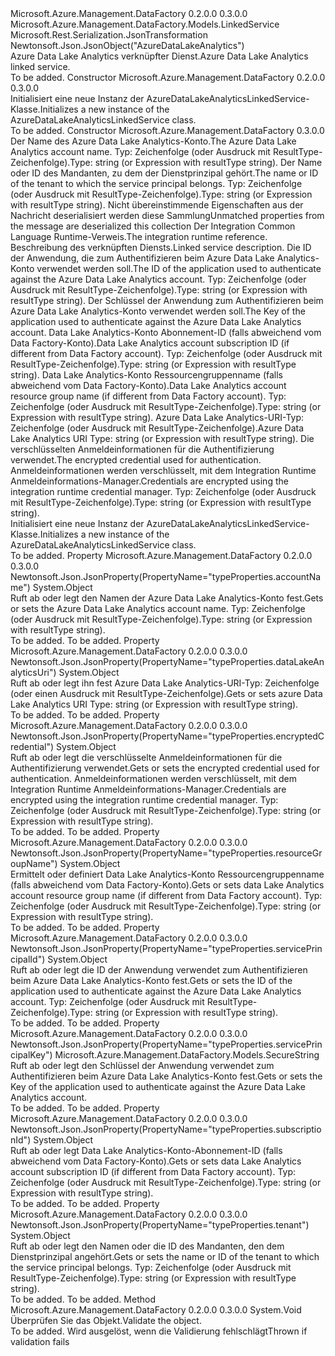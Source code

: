 <Type Name="AzureDataLakeAnalyticsLinkedService" FullName="Microsoft.Azure.Management.DataFactory.Models.AzureDataLakeAnalyticsLinkedService">
  <TypeSignature Language="C#" Value="public class AzureDataLakeAnalyticsLinkedService : Microsoft.Azure.Management.DataFactory.Models.LinkedService" />
  <TypeSignature Language="ILAsm" Value=".class public auto ansi beforefieldinit AzureDataLakeAnalyticsLinkedService extends Microsoft.Azure.Management.DataFactory.Models.LinkedService" />
  <TypeSignature Language="DocId" Value="T:Microsoft.Azure.Management.DataFactory.Models.AzureDataLakeAnalyticsLinkedService" />
  <TypeSignature Language="VB.NET" Value="Public Class AzureDataLakeAnalyticsLinkedService&#xA;Inherits LinkedService" />
  <TypeSignature Language="F#" Value="type AzureDataLakeAnalyticsLinkedService = class&#xA;    inherit LinkedService" />
  <AssemblyInfo>
    <AssemblyName>Microsoft.Azure.Management.DataFactory</AssemblyName>
    <AssemblyVersion>0.2.0.0</AssemblyVersion>
    <AssemblyVersion>0.3.0.0</AssemblyVersion>
  </AssemblyInfo>
  <Base>
    <BaseTypeName>Microsoft.Azure.Management.DataFactory.Models.LinkedService</BaseTypeName>
  </Base>
  <Interfaces />
  <Attributes>
    <Attribute>
      <AttributeName>Microsoft.Rest.Serialization.JsonTransformation</AttributeName>
    </Attribute>
    <Attribute>
      <AttributeName>Newtonsoft.Json.JsonObject("AzureDataLakeAnalytics")</AttributeName>
    </Attribute>
  </Attributes>
  <Docs>
    <summary>
            <span data-ttu-id="c6080-101">Azure Data Lake Analytics verknüpfter Dienst.</span><span class="sxs-lookup"><span data-stu-id="c6080-101">Azure Data Lake Analytics linked service.</span></span>
            </summary>
    <remarks>To be added.</remarks>
  </Docs>
  <Members>
    <Member MemberName=".ctor">
      <MemberSignature Language="C#" Value="public AzureDataLakeAnalyticsLinkedService ();" />
      <MemberSignature Language="ILAsm" Value=".method public hidebysig specialname rtspecialname instance void .ctor() cil managed" />
      <MemberSignature Language="DocId" Value="M:Microsoft.Azure.Management.DataFactory.Models.AzureDataLakeAnalyticsLinkedService.#ctor" />
      <MemberSignature Language="VB.NET" Value="Public Sub New ()" />
      <MemberType>Constructor</MemberType>
      <AssemblyInfo>
        <AssemblyName>Microsoft.Azure.Management.DataFactory</AssemblyName>
        <AssemblyVersion>0.2.0.0</AssemblyVersion>
        <AssemblyVersion>0.3.0.0</AssemblyVersion>
      </AssemblyInfo>
      <Parameters />
      <Docs>
        <summary>
            <span data-ttu-id="c6080-102">Initialisiert eine neue Instanz der AzureDataLakeAnalyticsLinkedService-Klasse.</span><span class="sxs-lookup"><span data-stu-id="c6080-102">Initializes a new instance of the AzureDataLakeAnalyticsLinkedService class.</span></span>
            </summary>
        <remarks>To be added.</remarks>
      </Docs>
    </Member>
    <Member MemberName=".ctor">
      <MemberSignature Language="C#" Value="public AzureDataLakeAnalyticsLinkedService (object accountName, object tenant, System.Collections.Generic.IDictionary&lt;string,object&gt; additionalProperties = null, Microsoft.Azure.Management.DataFactory.Models.IntegrationRuntimeReference connectVia = null, string description = null, object servicePrincipalId = null, Microsoft.Azure.Management.DataFactory.Models.SecureString servicePrincipalKey = null, object subscriptionId = null, object resourceGroupName = null, object dataLakeAnalyticsUri = null, object encryptedCredential = null);" />
      <MemberSignature Language="ILAsm" Value=".method public hidebysig specialname rtspecialname instance void .ctor(object accountName, object tenant, class System.Collections.Generic.IDictionary`2&lt;string, object&gt; additionalProperties, class Microsoft.Azure.Management.DataFactory.Models.IntegrationRuntimeReference connectVia, string description, object servicePrincipalId, class Microsoft.Azure.Management.DataFactory.Models.SecureString servicePrincipalKey, object subscriptionId, object resourceGroupName, object dataLakeAnalyticsUri, object encryptedCredential) cil managed" />
      <MemberSignature Language="DocId" Value="M:Microsoft.Azure.Management.DataFactory.Models.AzureDataLakeAnalyticsLinkedService.#ctor(System.Object,System.Object,System.Collections.Generic.IDictionary{System.String,System.Object},Microsoft.Azure.Management.DataFactory.Models.IntegrationRuntimeReference,System.String,System.Object,Microsoft.Azure.Management.DataFactory.Models.SecureString,System.Object,System.Object,System.Object,System.Object)" />
      <MemberSignature Language="VB.NET" Value="Public Sub New (accountName As Object, tenant As Object, Optional additionalProperties As IDictionary(Of String, Object) = null, Optional connectVia As IntegrationRuntimeReference = null, Optional description As String = null, Optional servicePrincipalId As Object = null, Optional servicePrincipalKey As SecureString = null, Optional subscriptionId As Object = null, Optional resourceGroupName As Object = null, Optional dataLakeAnalyticsUri As Object = null, Optional encryptedCredential As Object = null)" />
      <MemberSignature Language="F#" Value="new Microsoft.Azure.Management.DataFactory.Models.AzureDataLakeAnalyticsLinkedService : obj * obj * System.Collections.Generic.IDictionary&lt;string, obj&gt; * Microsoft.Azure.Management.DataFactory.Models.IntegrationRuntimeReference * string * obj * Microsoft.Azure.Management.DataFactory.Models.SecureString * obj * obj * obj * obj -&gt; Microsoft.Azure.Management.DataFactory.Models.AzureDataLakeAnalyticsLinkedService" Usage="new Microsoft.Azure.Management.DataFactory.Models.AzureDataLakeAnalyticsLinkedService (accountName, tenant, additionalProperties, connectVia, description, servicePrincipalId, servicePrincipalKey, subscriptionId, resourceGroupName, dataLakeAnalyticsUri, encryptedCredential)" />
      <MemberType>Constructor</MemberType>
      <AssemblyInfo>
        <AssemblyName>Microsoft.Azure.Management.DataFactory</AssemblyName>
        <AssemblyVersion>0.3.0.0</AssemblyVersion>
      </AssemblyInfo>
      <Parameters>
        <Parameter Name="accountName" Type="System.Object" />
        <Parameter Name="tenant" Type="System.Object" />
        <Parameter Name="additionalProperties" Type="System.Collections.Generic.IDictionary&lt;System.String,System.Object&gt;" />
        <Parameter Name="connectVia" Type="Microsoft.Azure.Management.DataFactory.Models.IntegrationRuntimeReference" />
        <Parameter Name="description" Type="System.String" />
        <Parameter Name="servicePrincipalId" Type="System.Object" />
        <Parameter Name="servicePrincipalKey" Type="Microsoft.Azure.Management.DataFactory.Models.SecureString" />
        <Parameter Name="subscriptionId" Type="System.Object" />
        <Parameter Name="resourceGroupName" Type="System.Object" />
        <Parameter Name="dataLakeAnalyticsUri" Type="System.Object" />
        <Parameter Name="encryptedCredential" Type="System.Object" />
      </Parameters>
      <Docs>
        <param name="accountName"><span data-ttu-id="c6080-103">Der Name des Azure Data Lake Analytics-Konto.</span><span class="sxs-lookup"><span data-stu-id="c6080-103">The Azure Data Lake Analytics account name.</span></span> <span data-ttu-id="c6080-104">Typ: Zeichenfolge (oder Ausdruck mit ResultType-Zeichenfolge).</span><span class="sxs-lookup"><span data-stu-id="c6080-104">Type: string (or Expression with resultType string).</span></span></param>
        <param name="tenant"><span data-ttu-id="c6080-105">Der Name oder ID des Mandanten, zu dem der Dienstprinzipal gehört.</span><span class="sxs-lookup"><span data-stu-id="c6080-105">The name or ID of the tenant to which the service principal belongs.</span></span> <span data-ttu-id="c6080-106">Typ: Zeichenfolge (oder Ausdruck mit ResultType-Zeichenfolge).</span><span class="sxs-lookup"><span data-stu-id="c6080-106">Type: string (or Expression with resultType string).</span></span></param>
        <param name="additionalProperties"><span data-ttu-id="c6080-107">Nicht übereinstimmende Eigenschaften aus der Nachricht deserialisiert werden diese Sammlung</span><span class="sxs-lookup"><span data-stu-id="c6080-107">Unmatched properties from the message are deserialized this collection</span></span></param>
        <param name="connectVia"><span data-ttu-id="c6080-108">Der Integration Common Language Runtime-Verweis.</span><span class="sxs-lookup"><span data-stu-id="c6080-108">The integration runtime reference.</span></span></param>
        <param name="description"><span data-ttu-id="c6080-109">Beschreibung des verknüpften Diensts.</span><span class="sxs-lookup"><span data-stu-id="c6080-109">Linked service description.</span></span></param>
        <param name="servicePrincipalId"><span data-ttu-id="c6080-110">Die ID der Anwendung, die zum Authentifizieren beim Azure Data Lake Analytics-Konto verwendet werden soll.</span><span class="sxs-lookup"><span data-stu-id="c6080-110">The ID of the application used to authenticate against the Azure Data Lake Analytics account.</span></span> <span data-ttu-id="c6080-111">Typ: Zeichenfolge (oder Ausdruck mit ResultType-Zeichenfolge).</span><span class="sxs-lookup"><span data-stu-id="c6080-111">Type: string (or Expression with resultType string).</span></span></param>
        <param name="servicePrincipalKey"><span data-ttu-id="c6080-112">Der Schlüssel der Anwendung zum Authentifizieren beim Azure Data Lake Analytics-Konto verwendet werden soll.</span><span class="sxs-lookup"><span data-stu-id="c6080-112">The Key of the application used to authenticate against the Azure Data Lake Analytics account.</span></span></param>
        <param name="subscriptionId"><span data-ttu-id="c6080-113">Data Lake Analytics-Konto Abonnement-ID (falls abweichend vom Data Factory-Konto).</span><span class="sxs-lookup"><span data-stu-id="c6080-113">Data Lake Analytics account subscription ID (if different from Data Factory account).</span></span> <span data-ttu-id="c6080-114">Typ: Zeichenfolge (oder Ausdruck mit ResultType-Zeichenfolge).</span><span class="sxs-lookup"><span data-stu-id="c6080-114">Type: string (or Expression with resultType string).</span></span></param>
        <param name="resourceGroupName"><span data-ttu-id="c6080-115">Data Lake Analytics-Konto Ressourcengruppenname (falls abweichend vom Data Factory-Konto).</span><span class="sxs-lookup"><span data-stu-id="c6080-115">Data Lake Analytics account resource group name (if different from Data Factory account).</span></span> <span data-ttu-id="c6080-116">Typ: Zeichenfolge (oder Ausdruck mit ResultType-Zeichenfolge).</span><span class="sxs-lookup"><span data-stu-id="c6080-116">Type: string (or Expression with resultType string).</span></span></param>
        <param name="dataLakeAnalyticsUri"><span data-ttu-id="c6080-117">Azure Data Lake Analytics-URI-Typ: Zeichenfolge (oder Ausdruck mit ResultType-Zeichenfolge).</span><span class="sxs-lookup"><span data-stu-id="c6080-117">Azure Data Lake Analytics URI Type: string (or Expression with resultType string).</span></span></param>
        <param name="encryptedCredential"><span data-ttu-id="c6080-118">Die verschlüsselten Anmeldeinformationen für die Authentifizierung verwendet.</span><span class="sxs-lookup"><span data-stu-id="c6080-118">The encrypted credential used for authentication.</span></span> <span data-ttu-id="c6080-119">Anmeldeinformationen werden verschlüsselt, mit dem Integration Runtime Anmeldeinformations-Manager.</span><span class="sxs-lookup"><span data-stu-id="c6080-119">Credentials are encrypted using the integration runtime credential manager.</span></span> <span data-ttu-id="c6080-120">Typ: Zeichenfolge (oder Ausdruck mit ResultType-Zeichenfolge).</span><span class="sxs-lookup"><span data-stu-id="c6080-120">Type: string (or Expression with resultType string).</span></span></param>
        <summary>
            <span data-ttu-id="c6080-121">Initialisiert eine neue Instanz der AzureDataLakeAnalyticsLinkedService-Klasse.</span><span class="sxs-lookup"><span data-stu-id="c6080-121">Initializes a new instance of the AzureDataLakeAnalyticsLinkedService class.</span></span>
            </summary>
        <remarks>To be added.</remarks>
      </Docs>
    </Member>
    <Member MemberName="AccountName">
      <MemberSignature Language="C#" Value="public object AccountName { get; set; }" />
      <MemberSignature Language="ILAsm" Value=".property instance object AccountName" />
      <MemberSignature Language="DocId" Value="P:Microsoft.Azure.Management.DataFactory.Models.AzureDataLakeAnalyticsLinkedService.AccountName" />
      <MemberSignature Language="VB.NET" Value="Public Property AccountName As Object" />
      <MemberSignature Language="F#" Value="member this.AccountName : obj with get, set" Usage="Microsoft.Azure.Management.DataFactory.Models.AzureDataLakeAnalyticsLinkedService.AccountName" />
      <MemberType>Property</MemberType>
      <AssemblyInfo>
        <AssemblyName>Microsoft.Azure.Management.DataFactory</AssemblyName>
        <AssemblyVersion>0.2.0.0</AssemblyVersion>
        <AssemblyVersion>0.3.0.0</AssemblyVersion>
      </AssemblyInfo>
      <Attributes>
        <Attribute>
          <AttributeName>Newtonsoft.Json.JsonProperty(PropertyName="typeProperties.accountName")</AttributeName>
        </Attribute>
      </Attributes>
      <ReturnValue>
        <ReturnType>System.Object</ReturnType>
      </ReturnValue>
      <Docs>
        <summary>
            <span data-ttu-id="c6080-122">Ruft ab oder legt den Namen der Azure Data Lake Analytics-Konto fest.</span><span class="sxs-lookup"><span data-stu-id="c6080-122">Gets or sets the Azure Data Lake Analytics account name.</span></span> <span data-ttu-id="c6080-123">Typ: Zeichenfolge (oder Ausdruck mit ResultType-Zeichenfolge).</span><span class="sxs-lookup"><span data-stu-id="c6080-123">Type: string (or Expression with resultType string).</span></span>
            </summary>
        <value>To be added.</value>
        <remarks>To be added.</remarks>
      </Docs>
    </Member>
    <Member MemberName="DataLakeAnalyticsUri">
      <MemberSignature Language="C#" Value="public object DataLakeAnalyticsUri { get; set; }" />
      <MemberSignature Language="ILAsm" Value=".property instance object DataLakeAnalyticsUri" />
      <MemberSignature Language="DocId" Value="P:Microsoft.Azure.Management.DataFactory.Models.AzureDataLakeAnalyticsLinkedService.DataLakeAnalyticsUri" />
      <MemberSignature Language="VB.NET" Value="Public Property DataLakeAnalyticsUri As Object" />
      <MemberSignature Language="F#" Value="member this.DataLakeAnalyticsUri : obj with get, set" Usage="Microsoft.Azure.Management.DataFactory.Models.AzureDataLakeAnalyticsLinkedService.DataLakeAnalyticsUri" />
      <MemberType>Property</MemberType>
      <AssemblyInfo>
        <AssemblyName>Microsoft.Azure.Management.DataFactory</AssemblyName>
        <AssemblyVersion>0.2.0.0</AssemblyVersion>
        <AssemblyVersion>0.3.0.0</AssemblyVersion>
      </AssemblyInfo>
      <Attributes>
        <Attribute>
          <AttributeName>Newtonsoft.Json.JsonProperty(PropertyName="typeProperties.dataLakeAnalyticsUri")</AttributeName>
        </Attribute>
      </Attributes>
      <ReturnValue>
        <ReturnType>System.Object</ReturnType>
      </ReturnValue>
      <Docs>
        <summary>
            <span data-ttu-id="c6080-124">Ruft ab oder legt ihn fest Azure Data Lake Analytics-URI-Typ: Zeichenfolge (oder einen Ausdruck mit ResultType-Zeichenfolge).</span><span class="sxs-lookup"><span data-stu-id="c6080-124">Gets or sets azure Data Lake Analytics URI Type: string (or Expression with resultType string).</span></span>
            </summary>
        <value>To be added.</value>
        <remarks>To be added.</remarks>
      </Docs>
    </Member>
    <Member MemberName="EncryptedCredential">
      <MemberSignature Language="C#" Value="public object EncryptedCredential { get; set; }" />
      <MemberSignature Language="ILAsm" Value=".property instance object EncryptedCredential" />
      <MemberSignature Language="DocId" Value="P:Microsoft.Azure.Management.DataFactory.Models.AzureDataLakeAnalyticsLinkedService.EncryptedCredential" />
      <MemberSignature Language="VB.NET" Value="Public Property EncryptedCredential As Object" />
      <MemberSignature Language="F#" Value="member this.EncryptedCredential : obj with get, set" Usage="Microsoft.Azure.Management.DataFactory.Models.AzureDataLakeAnalyticsLinkedService.EncryptedCredential" />
      <MemberType>Property</MemberType>
      <AssemblyInfo>
        <AssemblyName>Microsoft.Azure.Management.DataFactory</AssemblyName>
        <AssemblyVersion>0.2.0.0</AssemblyVersion>
        <AssemblyVersion>0.3.0.0</AssemblyVersion>
      </AssemblyInfo>
      <Attributes>
        <Attribute>
          <AttributeName>Newtonsoft.Json.JsonProperty(PropertyName="typeProperties.encryptedCredential")</AttributeName>
        </Attribute>
      </Attributes>
      <ReturnValue>
        <ReturnType>System.Object</ReturnType>
      </ReturnValue>
      <Docs>
        <summary>
            <span data-ttu-id="c6080-125">Ruft ab oder legt die verschlüsselte Anmeldeinformationen für die Authentifizierung verwendet.</span><span class="sxs-lookup"><span data-stu-id="c6080-125">Gets or sets the encrypted credential used for authentication.</span></span>
            <span data-ttu-id="c6080-126">Anmeldeinformationen werden verschlüsselt, mit dem Integration Runtime Anmeldeinformations-Manager.</span><span class="sxs-lookup"><span data-stu-id="c6080-126">Credentials are encrypted using the integration runtime credential manager.</span></span> <span data-ttu-id="c6080-127">Typ: Zeichenfolge (oder Ausdruck mit ResultType-Zeichenfolge).</span><span class="sxs-lookup"><span data-stu-id="c6080-127">Type: string (or Expression with resultType string).</span></span>
            </summary>
        <value>To be added.</value>
        <remarks>To be added.</remarks>
      </Docs>
    </Member>
    <Member MemberName="ResourceGroupName">
      <MemberSignature Language="C#" Value="public object ResourceGroupName { get; set; }" />
      <MemberSignature Language="ILAsm" Value=".property instance object ResourceGroupName" />
      <MemberSignature Language="DocId" Value="P:Microsoft.Azure.Management.DataFactory.Models.AzureDataLakeAnalyticsLinkedService.ResourceGroupName" />
      <MemberSignature Language="VB.NET" Value="Public Property ResourceGroupName As Object" />
      <MemberSignature Language="F#" Value="member this.ResourceGroupName : obj with get, set" Usage="Microsoft.Azure.Management.DataFactory.Models.AzureDataLakeAnalyticsLinkedService.ResourceGroupName" />
      <MemberType>Property</MemberType>
      <AssemblyInfo>
        <AssemblyName>Microsoft.Azure.Management.DataFactory</AssemblyName>
        <AssemblyVersion>0.2.0.0</AssemblyVersion>
        <AssemblyVersion>0.3.0.0</AssemblyVersion>
      </AssemblyInfo>
      <Attributes>
        <Attribute>
          <AttributeName>Newtonsoft.Json.JsonProperty(PropertyName="typeProperties.resourceGroupName")</AttributeName>
        </Attribute>
      </Attributes>
      <ReturnValue>
        <ReturnType>System.Object</ReturnType>
      </ReturnValue>
      <Docs>
        <summary>
            <span data-ttu-id="c6080-128">Ermittelt oder definiert Data Lake Analytics-Konto Ressourcengruppenname (falls abweichend vom Data Factory-Konto).</span><span class="sxs-lookup"><span data-stu-id="c6080-128">Gets or sets data Lake Analytics account resource group name (if different from Data Factory account).</span></span> <span data-ttu-id="c6080-129">Typ: Zeichenfolge (oder Ausdruck mit ResultType-Zeichenfolge).</span><span class="sxs-lookup"><span data-stu-id="c6080-129">Type: string (or Expression with resultType string).</span></span>
            </summary>
        <value>To be added.</value>
        <remarks>To be added.</remarks>
      </Docs>
    </Member>
    <Member MemberName="ServicePrincipalId">
      <MemberSignature Language="C#" Value="public object ServicePrincipalId { get; set; }" />
      <MemberSignature Language="ILAsm" Value=".property instance object ServicePrincipalId" />
      <MemberSignature Language="DocId" Value="P:Microsoft.Azure.Management.DataFactory.Models.AzureDataLakeAnalyticsLinkedService.ServicePrincipalId" />
      <MemberSignature Language="VB.NET" Value="Public Property ServicePrincipalId As Object" />
      <MemberSignature Language="F#" Value="member this.ServicePrincipalId : obj with get, set" Usage="Microsoft.Azure.Management.DataFactory.Models.AzureDataLakeAnalyticsLinkedService.ServicePrincipalId" />
      <MemberType>Property</MemberType>
      <AssemblyInfo>
        <AssemblyName>Microsoft.Azure.Management.DataFactory</AssemblyName>
        <AssemblyVersion>0.2.0.0</AssemblyVersion>
        <AssemblyVersion>0.3.0.0</AssemblyVersion>
      </AssemblyInfo>
      <Attributes>
        <Attribute>
          <AttributeName>Newtonsoft.Json.JsonProperty(PropertyName="typeProperties.servicePrincipalId")</AttributeName>
        </Attribute>
      </Attributes>
      <ReturnValue>
        <ReturnType>System.Object</ReturnType>
      </ReturnValue>
      <Docs>
        <summary>
            <span data-ttu-id="c6080-130">Ruft ab oder legt die ID der Anwendung verwendet zum Authentifizieren beim Azure Data Lake Analytics-Konto fest.</span><span class="sxs-lookup"><span data-stu-id="c6080-130">Gets or sets the ID of the application used to authenticate against the Azure Data Lake Analytics account.</span></span> <span data-ttu-id="c6080-131">Typ: Zeichenfolge (oder Ausdruck mit ResultType-Zeichenfolge).</span><span class="sxs-lookup"><span data-stu-id="c6080-131">Type: string (or Expression with resultType string).</span></span>
            </summary>
        <value>To be added.</value>
        <remarks>To be added.</remarks>
      </Docs>
    </Member>
    <Member MemberName="ServicePrincipalKey">
      <MemberSignature Language="C#" Value="public Microsoft.Azure.Management.DataFactory.Models.SecureString ServicePrincipalKey { get; set; }" />
      <MemberSignature Language="ILAsm" Value=".property instance class Microsoft.Azure.Management.DataFactory.Models.SecureString ServicePrincipalKey" />
      <MemberSignature Language="DocId" Value="P:Microsoft.Azure.Management.DataFactory.Models.AzureDataLakeAnalyticsLinkedService.ServicePrincipalKey" />
      <MemberSignature Language="VB.NET" Value="Public Property ServicePrincipalKey As SecureString" />
      <MemberSignature Language="F#" Value="member this.ServicePrincipalKey : Microsoft.Azure.Management.DataFactory.Models.SecureString with get, set" Usage="Microsoft.Azure.Management.DataFactory.Models.AzureDataLakeAnalyticsLinkedService.ServicePrincipalKey" />
      <MemberType>Property</MemberType>
      <AssemblyInfo>
        <AssemblyName>Microsoft.Azure.Management.DataFactory</AssemblyName>
        <AssemblyVersion>0.2.0.0</AssemblyVersion>
        <AssemblyVersion>0.3.0.0</AssemblyVersion>
      </AssemblyInfo>
      <Attributes>
        <Attribute>
          <AttributeName>Newtonsoft.Json.JsonProperty(PropertyName="typeProperties.servicePrincipalKey")</AttributeName>
        </Attribute>
      </Attributes>
      <ReturnValue>
        <ReturnType>Microsoft.Azure.Management.DataFactory.Models.SecureString</ReturnType>
      </ReturnValue>
      <Docs>
        <summary>
            <span data-ttu-id="c6080-132">Ruft ab oder legt den Schlüssel der Anwendung verwendet zum Authentifizieren beim Azure Data Lake Analytics-Konto fest.</span><span class="sxs-lookup"><span data-stu-id="c6080-132">Gets or sets the Key of the application used to authenticate against the Azure Data Lake Analytics account.</span></span>
            </summary>
        <value>To be added.</value>
        <remarks>To be added.</remarks>
      </Docs>
    </Member>
    <Member MemberName="SubscriptionId">
      <MemberSignature Language="C#" Value="public object SubscriptionId { get; set; }" />
      <MemberSignature Language="ILAsm" Value=".property instance object SubscriptionId" />
      <MemberSignature Language="DocId" Value="P:Microsoft.Azure.Management.DataFactory.Models.AzureDataLakeAnalyticsLinkedService.SubscriptionId" />
      <MemberSignature Language="VB.NET" Value="Public Property SubscriptionId As Object" />
      <MemberSignature Language="F#" Value="member this.SubscriptionId : obj with get, set" Usage="Microsoft.Azure.Management.DataFactory.Models.AzureDataLakeAnalyticsLinkedService.SubscriptionId" />
      <MemberType>Property</MemberType>
      <AssemblyInfo>
        <AssemblyName>Microsoft.Azure.Management.DataFactory</AssemblyName>
        <AssemblyVersion>0.2.0.0</AssemblyVersion>
        <AssemblyVersion>0.3.0.0</AssemblyVersion>
      </AssemblyInfo>
      <Attributes>
        <Attribute>
          <AttributeName>Newtonsoft.Json.JsonProperty(PropertyName="typeProperties.subscriptionId")</AttributeName>
        </Attribute>
      </Attributes>
      <ReturnValue>
        <ReturnType>System.Object</ReturnType>
      </ReturnValue>
      <Docs>
        <summary>
            <span data-ttu-id="c6080-133">Ruft ab oder legt Data Lake Analytics-Konto-Abonnement-ID (falls abweichend vom Data Factory-Konto).</span><span class="sxs-lookup"><span data-stu-id="c6080-133">Gets or sets data Lake Analytics account subscription ID (if different from Data Factory account).</span></span> <span data-ttu-id="c6080-134">Typ: Zeichenfolge (oder Ausdruck mit ResultType-Zeichenfolge).</span><span class="sxs-lookup"><span data-stu-id="c6080-134">Type: string (or Expression with resultType string).</span></span>
            </summary>
        <value>To be added.</value>
        <remarks>To be added.</remarks>
      </Docs>
    </Member>
    <Member MemberName="Tenant">
      <MemberSignature Language="C#" Value="public object Tenant { get; set; }" />
      <MemberSignature Language="ILAsm" Value=".property instance object Tenant" />
      <MemberSignature Language="DocId" Value="P:Microsoft.Azure.Management.DataFactory.Models.AzureDataLakeAnalyticsLinkedService.Tenant" />
      <MemberSignature Language="VB.NET" Value="Public Property Tenant As Object" />
      <MemberSignature Language="F#" Value="member this.Tenant : obj with get, set" Usage="Microsoft.Azure.Management.DataFactory.Models.AzureDataLakeAnalyticsLinkedService.Tenant" />
      <MemberType>Property</MemberType>
      <AssemblyInfo>
        <AssemblyName>Microsoft.Azure.Management.DataFactory</AssemblyName>
        <AssemblyVersion>0.2.0.0</AssemblyVersion>
        <AssemblyVersion>0.3.0.0</AssemblyVersion>
      </AssemblyInfo>
      <Attributes>
        <Attribute>
          <AttributeName>Newtonsoft.Json.JsonProperty(PropertyName="typeProperties.tenant")</AttributeName>
        </Attribute>
      </Attributes>
      <ReturnValue>
        <ReturnType>System.Object</ReturnType>
      </ReturnValue>
      <Docs>
        <summary>
            <span data-ttu-id="c6080-135">Ruft ab oder legt den Namen oder die ID des Mandanten, den dem Dienstprinzipal angehört.</span><span class="sxs-lookup"><span data-stu-id="c6080-135">Gets or sets the name or ID of the tenant to which the service principal belongs.</span></span> <span data-ttu-id="c6080-136">Typ: Zeichenfolge (oder Ausdruck mit ResultType-Zeichenfolge).</span><span class="sxs-lookup"><span data-stu-id="c6080-136">Type: string (or Expression with resultType string).</span></span>
            </summary>
        <value>To be added.</value>
        <remarks>To be added.</remarks>
      </Docs>
    </Member>
    <Member MemberName="Validate">
      <MemberSignature Language="C#" Value="public override void Validate ();" />
      <MemberSignature Language="ILAsm" Value=".method public hidebysig virtual instance void Validate() cil managed" />
      <MemberSignature Language="DocId" Value="M:Microsoft.Azure.Management.DataFactory.Models.AzureDataLakeAnalyticsLinkedService.Validate" />
      <MemberSignature Language="VB.NET" Value="Public Overrides Sub Validate ()" />
      <MemberSignature Language="F#" Value="override this.Validate : unit -&gt; unit" Usage="azureDataLakeAnalyticsLinkedService.Validate " />
      <MemberType>Method</MemberType>
      <AssemblyInfo>
        <AssemblyName>Microsoft.Azure.Management.DataFactory</AssemblyName>
        <AssemblyVersion>0.2.0.0</AssemblyVersion>
        <AssemblyVersion>0.3.0.0</AssemblyVersion>
      </AssemblyInfo>
      <ReturnValue>
        <ReturnType>System.Void</ReturnType>
      </ReturnValue>
      <Parameters />
      <Docs>
        <summary>
            <span data-ttu-id="c6080-137">Überprüfen Sie das Objekt.</span><span class="sxs-lookup"><span data-stu-id="c6080-137">Validate the object.</span></span>
            </summary>
        <remarks>To be added.</remarks>
        <exception cref="T:Microsoft.Rest.ValidationException">
            <span data-ttu-id="c6080-138">Wird ausgelöst, wenn die Validierung fehlschlägt</span><span class="sxs-lookup"><span data-stu-id="c6080-138">Thrown if validation fails</span></span>
            </exception>
      </Docs>
    </Member>
  </Members>
</Type>